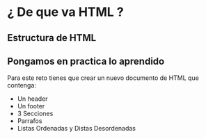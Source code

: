 # ¿ De que va HTML ?

## Estructura de HTML

## Pongamos en practica lo aprendido
Para este reto tienes que crear un nuevo documento de HTML que contenga:

* Un header
* Un footer
* 3 Secciones
* Parrafos
* Listas Ordenadas y Distas Desordenadas
